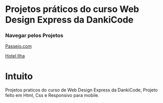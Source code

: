 # Projetos práticos do curso Web Design Express da DankiCode

### Navegar pelos Projetos

[Passeio.com](https://luccasmesquita.github.io/passeiopontocom/)

[Hotel Ilha](https://luccasmesquita.github.io/passeiopontocom/)

# Intuito
Projetos praticos do curso de Web Design Express da DankiCode, Projeto feito em Html, Css e Responsivo para mobile.
